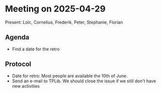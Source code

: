 # Meeting on 2025-04-29

Present: Loïc, Cornelius, Frederik, Peter, Stephanie, Florian

## Agenda

- Find a date for the retro

## Protocol

- Date for retro: Most people are available the 10th of June.
- Send an e-mail to TPLib. We should close the issue if we still don't have new activities
